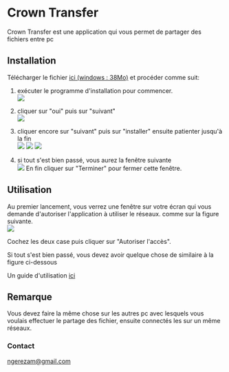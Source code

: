 # Crown Transfer
Crown Transfer est une application qui vous permet de partager des fichiers entre pc

## Installation 
Télécharger le fichier [ici (windows : 38Mo)](https://github.com/ngerezamechack/crowntransfer/releases/download/1.0/crowntransfer_setup_32bit.exe) et procéder comme suit:
1. exécuter le programme d'installation pour commencer.\
![](https://user-images.githubusercontent.com/62058632/103457999-24f25000-4d04-11eb-8e9e-05cc75c25216.PNG)

2. cliquer sur "oui" puis sur "suivant"\
![](https://user-images.githubusercontent.com/62058632/103458001-32a7d580-4d04-11eb-8551-41a8955e5fe7.PNG)

3. cliquer encore sur "suivant" puis sur "installer" ensuite patienter jusqu'à la fin\
![](https://user-images.githubusercontent.com/62058632/103458012-4d7a4a00-4d04-11eb-9df2-c269997a3568.PNG)
![](https://user-images.githubusercontent.com/62058632/103458018-5c60fc80-4d04-11eb-91aa-0743f94cb8f0.PNG)
![](https://user-images.githubusercontent.com/62058632/103458022-684cbe80-4d04-11eb-92eb-7324fe71d1e5.PNG)

4. si tout s'est bien passé, vous aurez la fenêtre suivante\
![](https://user-images.githubusercontent.com/62058632/103458026-73075380-4d04-11eb-8588-5951094efc59.PNG)
En fin cliquer sur "Terminer" pour fermer cette fenêtre.

## Utilisation

Au premier lancement, vous verrez une fenêtre sur votre écran qui vous demande d'autoriser l'application à utiliser le réseaux. comme sur la figure suivante.\
![](https://user-images.githubusercontent.com/62058632/103458031-7bf82500-4d04-11eb-99a0-7f03410d30bc.PNG)

Cochez les deux case puis cliquer sur "Autoriser l'accès".

Si tout s'est bien passé, vous devez avoir quelque chose de similaire à la figure ci-dessous\
[](https://user-images.githubusercontent.com/62058632/103458038-8a464100-4d04-11eb-9cdd-51161e394372.PNG)

Un guide d'utilisation [ici](https://github.com/ngerezamechack/crowntransfer/files/5786854/GUIDE.CROWN.TRANSFER.pdf)

## Remarque

Vous devez faire la même chose sur les autres pc avec lesquels vous voulais effectuer le partage des fichier, ensuite connectés les sur un même réseaux.

### Contact
ngerezam@gmail.com

